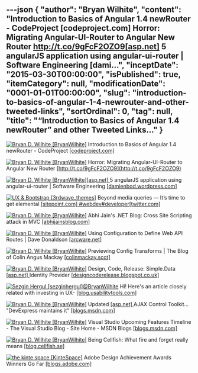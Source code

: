---json
{
  "author": "Bryan Wilhite",
  "content": "Introduction to Basics of Angular 1.4 newRouter - CodeProject [codeproject.com]        Horror: Migrating Angular-UI-Router to Angular New Router http://t.co/9gFcF2OZO9[asp.net]  5 angularJS application using angular-ui-router | Software Engineering [dami...",
  "inceptDate": "2015-03-30T00:00:00",
  "isPublished": true,
  "itemCategory": null,
  "modificationDate": "0001-01-01T00:00:00",
  "slug": "introduction-to-basics-of-angular-1-4-newrouter-and-other-tweeted-links",
  "sortOrdinal": 0,
  "tag": null,
  "title": "“Introduction to Basics of Angular 1.4 newRouter” and other Tweeted Links…"
}
---

[<img alt="Bryan D. Wilhite [BryanWilhite]" src="https://songhay.blob.core.windows.net/shared-social-twitter/BryanWilhite.jpeg">](http://t.co/UNdqV0Z1zz "Bryan D. Wilhite [BryanWilhite]") Introduction to Basics of Angular 1.4 newRouter - CodeProject [[codeproject.com] ](http://www.codeproject.com/Articles/891436/Introduction-to-Basics-of-Angular-newRouter)

[<img alt="Bryan D. Wilhite [BryanWilhite]" src="https://songhay.blob.core.windows.net/shared-social-twitter/BryanWilhite.jpeg">](http://t.co/UNdqV0Z1zz "Bryan D. Wilhite [BryanWilhite]") Horror: Migrating Angular-UI-Router to Angular New Router [http://t.co/9gFcF2OZO9](http://t.co/9gFcF2OZO9)

[<img alt="Bryan D. Wilhite [BryanWilhite]" src="https://songhay.blob.core.windows.net/shared-social-twitter/BryanWilhite.jpeg">](http://t.co/UNdqV0Z1zz "Bryan D. Wilhite [BryanWilhite]")[[asp.net] ](http://www.asp.net/) 5 angularJS application using angular-ui-router | Software Engineering [[damienbod.wordpress.com] ](https://damienbod.wordpress.com/2015/03/28/asp-net-5-angularjs-application-using-angular-ui-router/)

[<img alt="UX & Bootstrap [3rdwave_themes]" src="https://songhay.blob.core.windows.net/shared-social-twitter/3rdwave_themes.png">](http://t.co/mkC0VeN6gE "UX & Bootstrap [3rdwave_themes]") Beyond media queries — It’s time to get elemental [[sitepoint.com] ](http://www.sitepoint.com/beyond-media-queries-time-get-elemental/?utm_content=bufferd78c1&utm_medium=social&utm_source=twitter.com&utm_campaign=buffer)[#webdev](http://search.twitter.com/search?q=%23webdev)[#developer](http://search.twitter.com/search?q=%23developer)[[twitter.com] ](https://twitter.com/3rdwave_themes/status/581990407912976384/photo/1)

[<img alt="Bryan D. Wilhite [BryanWilhite]" src="https://songhay.blob.core.windows.net/shared-social-twitter/BryanWilhite.jpeg">](http://t.co/UNdqV0Z1zz "Bryan D. Wilhite [BryanWilhite]") Abhi Jain's .NET Blog: Cross Site Scripting attack in MVC [[abhijainsblog.com] ](http://www.abhijainsblog.com/2015/03/cross-site-scripting-attack-in-mvc.html)

[<img alt="Bryan D. Wilhite [BryanWilhite]" src="https://songhay.blob.core.windows.net/shared-social-twitter/BryanWilhite.jpeg">](http://t.co/UNdqV0Z1zz "Bryan D. Wilhite [BryanWilhite]") Using Configuration to Define Web API Routes | Dave Donaldson [[arcware.net] ](http://arcware.net/using-configuration-to-define-web-api-routes/)

[<img alt="Bryan D. Wilhite [BryanWilhite]" src="https://songhay.blob.core.windows.net/shared-social-twitter/BryanWilhite.jpeg">](http://t.co/UNdqV0Z1zz "Bryan D. Wilhite [BryanWilhite]") Previewing Config Transforms | The Blog of Colin Angus Mackay [[colinmackay.scot] ](http://colinmackay.scot/2015/03/27/previewing-config-transforms/)

[<img alt="Bryan D. Wilhite [BryanWilhite]" src="https://songhay.blob.core.windows.net/shared-social-twitter/BryanWilhite.jpeg">](http://t.co/UNdqV0Z1zz "Bryan D. Wilhite [BryanWilhite]") Design, Code, Release: Simple.Data [[asp.net] ](http://www.asp.net/) Identity Provider [[designcoderelease.blogspot.co.uk] ](http://designcoderelease.blogspot.co.uk/2015/03/simpledata-aspnet-identity-provider.html)

[<img alt="Sezgin Hergul [sezginhergul]" src="https://songhay.blob.core.windows.net/shared-social-twitter/sezginhergul.jpeg">](http://t.co/xAG6QlELkV "Sezgin Hergul [sezginhergul]")[@BryanWilhite](http://twitter.com/BryanWilhite) Hi! Here's an article closely related with investing in UX- [[blog.usabilitytools.com] ](http://blog.usabilitytools.com/4-reasons-ux-research/)

[<img alt="Bryan D. Wilhite [BryanWilhite]" src="https://songhay.blob.core.windows.net/shared-social-twitter/BryanWilhite.jpeg">](http://t.co/UNdqV0Z1zz "Bryan D. Wilhite [BryanWilhite]") Updated [[asp.net] ](http://www.asp.net/) AJAX Control Toolkit... "DevExpress maintains it" [[blogs.msdn.com] ](http://blogs.msdn.com/b/visualstudio/archive/2015/03/26/updated-asp-net-ajax-control-toolkit.aspx)

[<img alt="Bryan D. Wilhite [BryanWilhite]" src="https://songhay.blob.core.windows.net/shared-social-twitter/BryanWilhite.jpeg">](http://t.co/UNdqV0Z1zz "Bryan D. Wilhite [BryanWilhite]") Visual Studio Upcoming Features Timeline - The Visual Studio Blog - Site Home - MSDN Blogs [[blogs.msdn.com] ](http://blogs.msdn.com/b/visualstudio/archive/2015/03/26/visual-studio-upcoming-features-timeline.aspx)

[<img alt="Bryan D. Wilhite [BryanWilhite]" src="https://songhay.blob.core.windows.net/shared-social-twitter/BryanWilhite.jpeg">](http://t.co/UNdqV0Z1zz "Bryan D. Wilhite [BryanWilhite]") Being Cellfish: What fire and forget really means [[blog.cellfish.se] ](http://blog.cellfish.se/2015/03/what-fire-and-forget-really-means.html)

[<img alt="the kinte space [KinteSpace]" src="https://songhay.blob.core.windows.net/shared-social-twitter/KinteSpace.png">](http://t.co/s5roAXuR0y "the kinte space [KinteSpace]") Adobe Design Achievement Awards Winners Go Far [[blogs.adobe.com] ](http://blogs.adobe.com/education/2015/03/30/adobe-design-achievement-awards-winners-go-far/)
